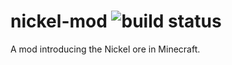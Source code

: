 # nickel-mod ![build status](https://github.com/shorebre4k/nickel-mod/workflows/Build%20MC1.14.4/badge.svg)

A mod introducing the Nickel ore in Minecraft.
